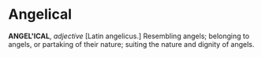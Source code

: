# Angelical

**ANGEL'ICAL**, _adjective_ \[Latin angelicus.\] Resembling angels; belonging to angels, or partaking of their nature; suiting the nature and dignity of angels.